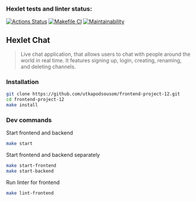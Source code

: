 ### Hexlet tests and linter status:
[![Actions Status](https://github.com/utkapodsousom/frontend-project-12/workflows/hexlet-check/badge.svg)](https://github.com/utkapodsousom/frontend-project-12/actions)
[![Makefile CI](https://github.com/utkapodsousom/frontend-project-12/actions/workflows/check-install.yml/badge.svg)](https://github.com/utkapodsousom/frontend-project-12/actions/workflows/check-install.yml)
[![Maintainability](https://api.codeclimate.com/v1/badges/c53dd5e5d2706877efdc/maintainability)](https://codeclimate.com/github/utkapodsousom/frontend-project-12/maintainability)

## Hexlet Chat
> Live chat application, that allows users to chat with people around the world in real time. It features signing up, login, creating, renaming, and deleting channels.

### Installation
```sh
git clone https://github.com/utkapodsousom/frontend-project-12.git
cd frontend-project-12
make install
```

### Dev commands
Start frontend and backend
```sh
make start
```

Start frontend and backend separately
```sh
make start-frontend
make start-backend
```

Run linter for frontend
```sh
make lint-frontend
```
